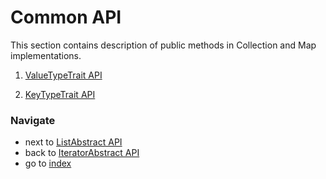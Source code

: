 # Common API

This section contains description of public methods in Collection and Map implementations.

1. [ValueTypeTrait API](/docs/api/5_3.ValueTypeTraitAPI.md)

2. [KeyTypeTrait API](/docs/api/5_3.KeyTypeTraitAPI.md)

### Navigate

* next to [ListAbstract API](/docs/api/5_3.ValueTypeTraitAPI.md)
* back to [IteratorAbstract API]()
* go to [index](/docs/README.md)